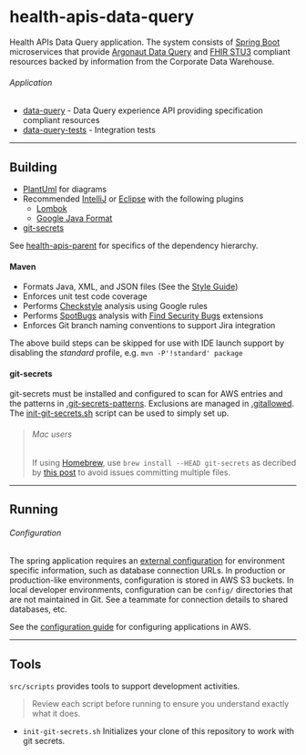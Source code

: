# health-apis-data-query

Health APIs Data Query application. The system consists of
[Spring Boot](https://spring.io/projects/spring-boot) microservices that provide
[Argonaut Data Query](http://www.fhir.org/guides/argonaut/r2/profiles.html) and [FHIR STU3](http://www.hl7.org/fhir/STU3/) compliant resources backed by information from the Corporate Data Warehouse.

###### Application
- [data-query](data-query/README.md) - Data Query experience API providing specification compliant resources
- [data-query-tests](data-query-tests/README.md) - Integration tests

----

## Building
- [PlantUml](http://plantuml.com/) for diagrams
- Recommended [IntelliJ](https://www.jetbrains.com/idea/)
  or [Eclipse](https://www.eclipse.org/downloads/packages/installer)
  with the following plugins
  - [Lombok](https://projectlombok.org/)
  - [Google Java Format](https://github.com/google/google-java-format)
- [git-secrets](https://github.com/awslabs/git-secrets)

See [health-apis-parent](https://github.com/department-of-veterans-affairs/health-apis-parent) for specifics of the dependency hierarchy.

#### Maven
- Formats Java, XML, and JSON files
  (See the [Style Guide](https://google.github.io/styleguide/javaguide.html))
- Enforces unit test code coverage
- Performs [Checkstyle](http://checkstyle.sourceforge.net/) analysis using Google rules
- Performs [SpotBugs](https://spotbugs.github.io/) analysis
  with [Find Security Bugs](http://find-sec-bugs.github.io/) extensions
- Enforces Git branch naming conventions to support Jira integration

The above build steps can be skipped for use with IDE launch support by disabling the
_standard_ profile, e.g. `mvn -P'!standard' package`

#### git-secrets
git-secrets must be installed and configured to scan for AWS entries and the patterns in
[.git-secrets-patterns](.git-secrets-patterns). Exclusions are managed in
[.gitallowed](.gitallowed).
The [init-git-secrets.sh](src/scripts/init-git-secrets.sh) script can be used to simply set up.

> ###### Mac users
> If using [Homebrew](https://brew.sh/), use `brew install --HEAD git-secrets` as decribed
> by [this post](https://github.com/awslabs/git-secrets/issues/65#issuecomment-416382565) to
> avoid issues committing multiple files.


----

## Running

###### Configuration
The spring application requires an
[external configuration](https://docs.spring.io/spring-boot/docs/current/reference/html/boot-features-external-config.html)
for environment specific information, such as database connection URLs. In production or
production-like environments, configuration is stored in AWS S3 buckets. In local developer
environments, configuration can be `config/` directories that are not maintained in Git. See
a teammate for connection details to shared databases, etc.

See the [configuration guide](configuration.md) for configuring applications in AWS.

----

## Tools
`src/scripts` provides tools to support development activities.

> Review each script before running to ensure you understand exactly what it does.

- `init-git-secrets.sh`
  Initializes your clone of this repository to work with git secrets.
